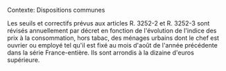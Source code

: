 Contexte: Dispositions communes

Les seuils et correctifs prévus aux articles R. 3252-2 et R. 3252-3 sont révisés annuellement par décret en fonction de l'évolution de l'indice des prix à la consommation, hors tabac, des ménages urbains dont le chef est ouvrier ou employé tel qu'il est fixé au mois d'août de l'année précédente dans la série France-entière. Ils sont arrondis à la dizaine d'euros supérieure.